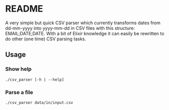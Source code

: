 # README

A very simple but quick CSV parser which currently transforms dates from
dd-mm-yyyy into yyyy-mm-dd in CSV files with this structure: EMAIL;DATE;DATE.
With a bit of Elixir knowledge it can easily be rewritten to do other (one time)
CSV parsing tasks.

## Usage

### Show help

```shell
./csv_parser [-h | --help]
```

### Parse a file

```shell
./csv_parser data/in/input.csv
```
